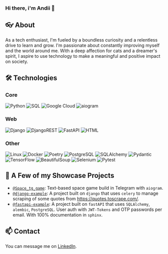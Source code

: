 ### Hi there, i'm Andii 👋

## 👓 About
As a tech enthusiast, I'm fueled by a boundless curiosity and a relentless drive to learn and grow. I'm passionate about constantly improving myself and the world around me. With a deep affection for cats and a dreamer's spirit, I aspire to use technology to make a meaningful and positive impact on society.


## 🛠️ Technologies
### Core
![Python](https://img.shields.io/badge/-Python-EEE?&logo=Python)
![SQL](https://img.shields.io/badge/-SQL-EEE?&logo=SQL)
![Google Cloud](https://img.shields.io/badge/-GoogleCloud-EEE?&logo=GoogleCloud)
![aiogram](https://img.shields.io/badge/-aiogram-EEE?&logo=aiogram)

### Web
![Django](https://img.shields.io/badge/-Django-EEE?&logo=Django)
![DjangoREST](https://img.shields.io/badge/-DjangoREST-EEE?&logo=DjangoREST)
![FastAPI](https://img.shields.io/badge/-FastAPI-EEE?&logo=FastAPI)
![HTML](https://img.shields.io/badge/-HTML-EEE?&logo=HTML)

### Other
![Linux](https://img.shields.io/badge/-Linux-EEE?&logo=Linux)
![Docker](https://img.shields.io/badge/-Docker-EEE?&logo=Docker)
![Poetry](https://img.shields.io/badge/-Poetry-EEE?&logo=Poetry)
![PostgreSQL](https://img.shields.io/badge/-PostgreSQL-EEE?&logo=PostgreSQL)
![SQLAlchemy](https://img.shields.io/badge/-SQLAlchemy-EEE?&logo=SQLAlchemy)
![Pydantic](https://img.shields.io/badge/-Pydantic-EEE?&logo=Pydantic)
![TensorFlow](https://img.shields.io/badge/-TensorFlow-EEE?&logo=TensorFlow)
![BeautifulSoup](https://img.shields.io/badge/-BeautifulSoup-EEE?&logo=BeautifulSoup)
![Selenium](https://img.shields.io/badge/-Selenium-EEE?&logo=Selenium)
![Pytest](https://img.shields.io/badge/-Pytest-EEE?&logo=Pytest)


## 🔭 A Few of my Showcase Projects
- [`@Space_tg_game`](https://github.com/filiurskyi/Space_tg_game): Text-based space game build in Telegram with `aiogram`.
- [`@django-example`](https://github.com/filiurskyi/django-example): A project built on `django` that uses `celery` to manage scraping of some quotes from https://quotes.toscrape.com/.
- [`@fastapi-example`](https://github.com/filiurskyi/fastapi-example): A project built on `fastAPI` that uses `SQLAlchemy`, `alembic`, `PostgreSQL`. User auth with `JWT-Tokens` and OTP passwords per email. With 100% documentation in `sphinx`.


## 📫 Contact
You can message me on [LinkedIn](https://www.linkedin.com/in/andrii-filiurskyi).



<!--
**filiurskyi/filiurskyi** is a ✨ _special_ ✨ repository because its `README.md` (this file) appears on your GitHub profile.

Here are some ideas to get you started:

- 🔭 I’m currently working on ...
- 🌱 I’m currently learning ...
- 👯 I’m looking to collaborate on ...
- 🤔 I’m looking for help with ...
- 💬 Ask me about ...
- 📫 How to reach me: ...
- 😄 Pronouns: ...
- ⚡ Fun fact: ...
-->
